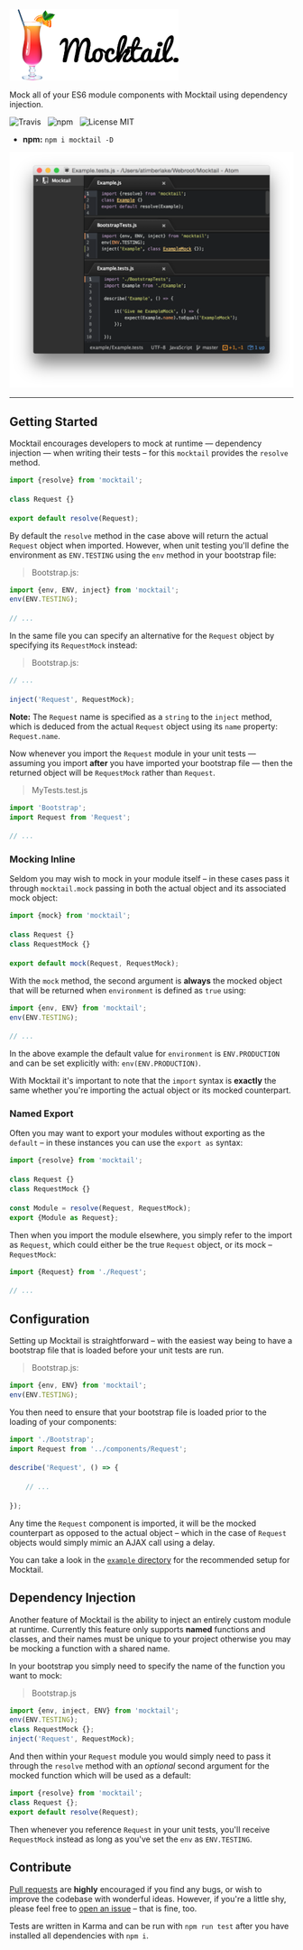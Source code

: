 <img src="media/Mocktail.png" width="300" alt="Mocktail" />

Mock all of your ES6 module components with Mocktail using dependency injection.

![Travis](http://img.shields.io/travis/Wildhoney/Mocktail.svg?style=flat-square)
&nbsp;
![npm](http://img.shields.io/npm/v/mocktail.svg?style=flat-square)
&nbsp;
![License MIT](http://img.shields.io/badge/License-MIT-lightgrey.svg?style=flat-square)

* **npm:** `npm i mocktail -D`

![Screenshot](media/Screenshot.png)

---

## Getting Started

Mocktail encourages developers to mock at runtime &mdash; dependency injection &mdash; when writing their tests &ndash; for this `mocktail` provides the `resolve` method.

```javascript
import {resolve} from 'mocktail';

class Request {}

export default resolve(Request);
```

By default the `resolve` method in the case above will return the actual `Request` object when imported. However, when unit testing you'll define the environment as `ENV.TESTING` using the `env` method in your bootstrap file:

> Bootstrap.js:
```javascript
import {env, ENV, inject} from 'mocktail';
env(ENV.TESTING);

// ...
```

In the same file you can specify an alternative for the `Request` object by specifying its `RequestMock` instead:

> Bootstrap.js:
```javascript
// ...

inject('Request', RequestMock);
```

**Note:** The `Request` name is specified as a `string` to the `inject` method, which is deduced from the actual `Request` object using its `name` property: `Request.name`.

Now whenever you import the `Request` module in your unit tests &mdash; assuming you import **after** you have imported your bootstrap file &mdash; then the returned object will be `RequestMock` rather than `Request`.

> MyTests.test.js
```javascript
import 'Bootstrap';
import Request from 'Request';

// ...
```

### Mocking Inline

Seldom you may wish to mock in your module itself &ndash; in these cases pass it through `mocktail.mock` passing in both the actual object and its associated mock object:

```javascript
import {mock} from 'mocktail';

class Request {}
class RequestMock {}

export default mock(Request, RequestMock);
```

With the `mock` method, the second argument is **always** the mocked object that will be returned when `environment` is defined as `true` using:

```javascript
import {env, ENV} from 'mocktail';
env(ENV.TESTING);

// ...
```

In the above example the default value for `environment` is `ENV.PRODUCTION` and can be set explicitly with: `env(ENV.PRODUCTION)`.

With Mocktail it's important to note that the `import` syntax is **exactly** the same whether you're importing the actual object or its mocked counterpart.

### Named Export

Often you may want to export your modules without exporting as the `default` &ndash; in these instances you can use the `export as` syntax:

```javascript
import {resolve} from 'mocktail';

class Request {}
class RequestMock {}

const Module = resolve(Request, RequestMock);
export {Module as Request};
```

Then when you import the module elsewhere, you simply refer to the import as `Request`, which could either be the true `Request` object, or its mock &ndash; `RequestMock`:

```javascript
import {Request} from './Request';

// ...
```

## Configuration

Setting up Mocktail is straightforward &ndash; with the easiest way being to have a bootstrap file that is loaded before your unit tests are run.

> Bootstrap.js:
```javascript
import {env, ENV} from 'mocktail';
env(ENV.TESTING);
```

You then need to ensure that your bootstrap file is loaded prior to the loading of your components:

```javascript
import './Bootstrap';
import Request from '../components/Request';

describe('Request', () => {

    // ...

});
```

Any time the `Request` component is imported, it will be the mocked counterpart as opposed to the actual object &ndash; which in the case of `Request` objects would simply mimic an AJAX call using a delay.

You can take a look in the [`example` directory](https://github.com/Wildhoney/Mocktail/blob/master/example) for the recommended setup for Mocktail.

## Dependency Injection

Another feature of Mocktail is the ability to inject an entirely custom module at runtime. Currently this feature only supports **named** functions and classes, and their names must be unique to your project otherwise you may be mocking a function with a shared name.

In your bootstrap you simply need to specify the name of the function you want to mock:

> Bootstrap.js
```javascript
import {env, inject, ENV} from 'mocktail';
env(ENV.TESTING);
class RequestMock {};
inject('Request', RequestMock);
```

And then within your `Request` module you would simply need to pass it through the `resolve` method with an *optional* second argument for the mocked function which will be used as a default:

```javascript
import {resolve} from 'mocktail';
class Request {};
export default resolve(Request);
```

Then whenever you reference `Request` in your unit tests, you'll receive `RequestMock` instead as long as you've set the `env` as `ENV.TESTING`.

## Contribute

[Pull requests](https://github.com/Wildhoney/Mocktail/pulls) are **highly** encouraged if you find any bugs, or wish to improve the codebase with wonderful ideas. However, if you're a little shy, please feel free to [open an issue](https://github.com/Wildhoney/Mocktail/issues) &ndash; that is fine, too.

Tests are written in Karma and can be run with `npm run test` after you have installed all dependencies with `npm i`.
